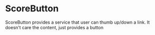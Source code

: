ScoreButton
===========

ScoreButton provides a service that user can thumb up/down a link. It doesn't care the content, just provides a button